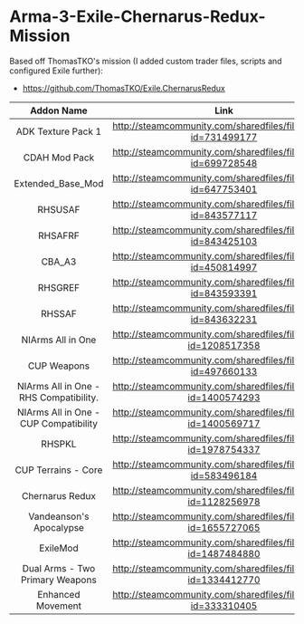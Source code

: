 # Arma-3-Exile-Chernarus-Redux-Mission
 Based off ThomasTKO's mission (I added custom trader files, scripts and configured Exile further):
 - https://github.com/ThomasTKO/Exile.ChernarusRedux

|               Addon Name               |                               Link                               |   Filesize   |
|:--------------------------------------:|:----------------------------------------------------------------:|:------------:|
|           ADK Texture Pack 1           |  http://steamcommunity.com/sharedfiles/filedetails/?id=731499177 |  448.710 MB  |
|              CDAH Mod Pack             |  http://steamcommunity.com/sharedfiles/filedetails/?id=699728548 |   9.586 MB   |
|            Extended_Base_Mod           |  http://steamcommunity.com/sharedfiles/filedetails/?id=647753401 |  299.802 MB  |
|                 RHSUSAF                |  http://steamcommunity.com/sharedfiles/filedetails/?id=843577117 | 2,722.978 MB |
|                 RHSAFRF                |  http://steamcommunity.com/sharedfiles/filedetails/?id=843425103 | 1,981.130 MB |
|                 CBA_A3                 |  http://steamcommunity.com/sharedfiles/filedetails/?id=450814997 |   2.670 MB   |
|                 RHSGREF                |  http://steamcommunity.com/sharedfiles/filedetails/?id=843593391 | 2,642.164 MB |
|                 RHSSAF                 |  http://steamcommunity.com/sharedfiles/filedetails/?id=843632231 |  810.488 MB  |
|            NIArms All in One           | http://steamcommunity.com/sharedfiles/filedetails/?id=1208517358 | 3,995.393 MB |
|               CUP Weapons              |  http://steamcommunity.com/sharedfiles/filedetails/?id=497660133 |  700.107 MB  |
| NIArms All in One - RHS Compatibility. | http://steamcommunity.com/sharedfiles/filedetails/?id=1400574293 |   0.009 MB   |
|  NIArms All in One - CUP Compatibility | http://steamcommunity.com/sharedfiles/filedetails/?id=1400569717 |   0.022 MB   |
|                 RHSPKL                 | http://steamcommunity.com/sharedfiles/filedetails/?id=1978754337 | 2,762.074 MB |
|           CUP Terrains - Core          |  http://steamcommunity.com/sharedfiles/filedetails/?id=583496184 |  984.899 MB  |
|             Chernarus Redux            | http://steamcommunity.com/sharedfiles/filedetails/?id=1128256978 | 3,631.543 MB |
|         Vandeanson's Apocalypse        | http://steamcommunity.com/sharedfiles/filedetails/?id=1655727065 |   3.213 MB   |
|                ExileMod                | http://steamcommunity.com/sharedfiles/filedetails/?id=1487484880 | 1,424.500 MB |
|     Dual Arms - Two Primary Weapons    | http://steamcommunity.com/sharedfiles/filedetails/?id=1334412770 |   4.482 MB   |
|            Enhanced Movement           |  http://steamcommunity.com/sharedfiles/filedetails/?id=333310405 |   0.599 MB   |
